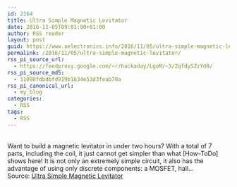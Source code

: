 ```yaml
---
id: 2164
title: Ultra Simple Magnetic Levitator
date: 2016-11-05T09:01:00+01:00
author: RSS reader
layout: post
guid: https://www.uelectronics.info/2016/11/05/ultra-simple-magnetic-levitator/
permalink: /2016/11/05/ultra-simple-magnetic-levitator/
rss_pi_source_url:
  - https://feedproxy.google.com/~r/hackaday/LgoM/~3/ZqfdySZzYd0/
rss_pi_source_md5:
  - 11098fdbdbfd919b1634e53d3feab70a
rss_pi_canonical_url:
  - my_blog
categories:
  - RSS
tags:
  - RSS
---
```

&#013;  
Want to build a magnetic levitator in under two hours? With a total of 7 parts, including the coil, it just cannot get simpler than what [How-ToDo] shows here! It is not only an extremely simple circuit, it also has the advantage of using only discrete components: a MOSFET, hall…&#013;  
Source: <a href="https://feedproxy.google.com/~r/hackaday/LgoM/~3/ZqfdySZzYd0/" target="_blank">Ultra Simple Magnetic Levitator</a>